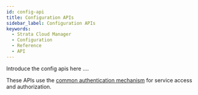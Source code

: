 ```yaml
---
id: config-api
title: Configuration APIs
sidebar_label: Configuration APIs
keywords:
  - Strata Cloud Manager
  - Configuration
  - Reference
  - API
---
```


Introduce the config apis here ....

These APIs use the [common authentication mechanism](/scm/docs/getstarted) for service access and authorization.

